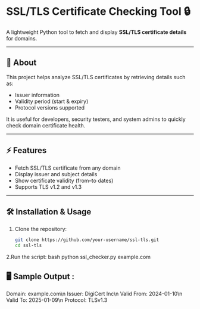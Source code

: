 # SSL/TLS Certificate Checking Tool 🔒

A lightweight Python tool to fetch and display **SSL/TLS certificate details** for domains.

---

## 📖 About
This project helps analyze SSL/TLS certificates by retrieving details such as:
- Issuer information  
- Validity period (start & expiry)  
- Protocol versions supported  

It is useful for developers, security testers, and system admins to quickly check domain certificate health.

---

## ⚡ Features
- Fetch SSL/TLS certificate from any domain  
- Display issuer and subject details  
- Show certificate validity (from–to dates)  
- Supports TLS v1.2 and v1.3  

---

## 🛠️ Installation & Usage

1. Clone the repository:
   ```bash
   git clone https://github.com/your-username/ssl-tls.git
   cd ssl-tls
2.Run the script:
bash
  python ssl_checker.py example.com

## 🖥️ Sample Output : 
Domain: example.com\n
Issuer: DigiCert Inc\n
Valid From: 2024-01-10\n
Valid To:   2025-01-09\n
Protocol:   TLSv1.3


